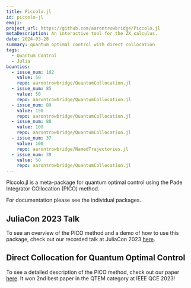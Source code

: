 ```yaml
---
title: Piccolo.jl
id: piccolo-jl
emoji:
project_url: https://github.com/aarontrowbridge/Piccolo.jl
metaDescription: An interactive tool for the ZX calculus.
date: 2024-03-28
summary: quantum optimal control with direct collocation
tags:
  - Quantum Control
  - Julia
bounties:
  - issue_num: 102
    value: 50
    repo: aarontrowbridge/QuantumCollocation.jl
  - issue_num: 85
    value: 50
    repo: aarontrowbridge/QuantumCollocation.jl
  - issue_num: 89
    value: 150
    repo: aarontrowbridge/QuantumCollocation.jl
  - issue_num: 88
    value: 100
    repo: aarontrowbridge/QuantumCollocation.jl
  - issue_num: 37
    value: 100
    repo: aarontrowbridge/NamedTrajectories.jl
  - issue_num: 39
    value: 50
    repo: aarontrowbridge/QuantumCollocation.jl
---
```


Piccolo.jl is a meta-package for quantum optimal control using the Pade Integrator COllocation (PICO) method.

For documentation please see the individual packages.

## JuliaCon 2023 Talk

To see an overview of the PICO method and a demo of how to use this package, check out our recorded talk at JuliaCon 2023 [here](https://www.youtube.com/watch?v=NBdck6UX0Tc).

## Direct Collocation for Quantum Optimal Control

To see a detailed description of the PICO method, check out our paper [here](https://arxiv.org/abs/2305.03261). It won 2nd best paper in the QTEM category at IEEE QCE 2023!
